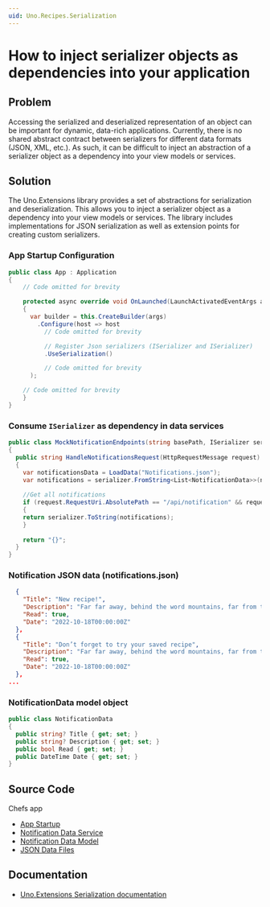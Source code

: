 ```yaml
---
uid: Uno.Recipes.Serialization
---
```


# How to inject serializer objects as dependencies into your application

## Problem

Accessing the serialized and deserialized representation of an object can be important for dynamic, data-rich applications. Currently, there is no shared abstract contract between serializers for different data formats (JSON, XML, etc.). As such, it can be difficult to inject an abstraction of a serializer object as a dependency into your view models or services.

## Solution

The Uno.Extensions library provides a set of abstractions for serialization and deserialization. This allows you to inject a serializer object as a dependency into your view models or services. The library includes implementations for JSON serialization as well as extension points for creating custom serializers.

### App Startup Configuration

```csharp
public class App : Application
{
    // Code omitted for brevity

    protected async override void OnLaunched(LaunchActivatedEventArgs args)
    {
      var builder = this.CreateBuilder(args)
        .Configure(host => host
          // Code omitted for brevity

          // Register Json serializers (ISerializer and ISerializer)
          .UseSerialization()

          // Code omitted for brevity
      );

    // Code omitted for brevity
    }
}
```

### Consume `ISerializer` as dependency in data services

```csharp
public class MockNotificationEndpoints(string basePath, ISerializer serializer) : BaseMockEndpoint
{
  public string HandleNotificationsRequest(HttpRequestMessage request)
  {
    var notificationsData = LoadData("Notifications.json");
    var notifications = serializer.FromString<List<NotificationData>>(notificationsData);
  
    //Get all notifications
    if (request.RequestUri.AbsolutePath == "/api/notification" && request.Method == HttpMethod.Get)
    {
    return serializer.ToString(notifications);
    }
  
    return "{}";
  }
}
```

### Notification JSON data (notifications.json)

```json
  {
    "Title": "New recipe!",
    "Description": "Far far away, behind the word mountains, far from the countries.",
    "Read": true,
    "Date": "2022-10-18T00:00:00Z"
  },
  {
    "Title": "Don’t forget to try your saved recipe",
    "Description": "Far far away, behind the word mountains, far from the countries.",
    "Read": true,
    "Date": "2022-10-18T00:00:00Z"
  },
...
```

### NotificationData model object

```csharp
public class NotificationData
{
  public string? Title { get; set; }
  public string? Description { get; set; }
  public bool Read { get; set; }
  public DateTime Date { get; set; }
}
```

## Source Code

Chefs app

- [App Startup](https://github.com/unoplatform/uno.chefs/blob/139edc9eab65b322e219efb7572583551c40ad32/Chefs/App.xaml.cs#L94)
- [Notification Data Service](https://github.com/unoplatform/uno.chefs/blob/139edc9eab65b322e219efb7572583551c40ad32/Chefs/Services/MockEndpoints/MockNotificationEndpoints.cs#L5)
- [Notification Data Model](https://github.com/unoplatform/uno.chefs/blob/139edc9eab65b322e219efb7572583551c40ad32/Chefs/Data/Entities/NotificationData.cs)
- [JSON Data Files](https://github.com/unoplatform/uno.chefs/tree/139edc9eab65b322e219efb7572583551c40ad32/Chefs/Data/AppData)

## Documentation

- [Uno.Extensions Serialization documentation](xref:Uno.Extensions.Serialization.Overview)
